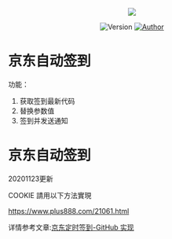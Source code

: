 <p align="center">
    <img src="https://cdn.jsdelivr.net/gh/ruicky/ruicky.github.io/2020/06/05/jd-sign/0.png">
</p>
  
<p align="center">
    <img alt="Version" src="https://img.shields.io/badge/release-0.0.1-blue"/>
    <a href="https://github.com/ruicky">
        <img alt="Author" src="https://img.shields.io/badge/author-ruicky-blueviolet"/>
    </a>
</p>

# 京东自动签到
功能：
1. 获取签到最新代码
2. 替换参数值
3. 签到并发送通知


# 京东自动签到

20201123更新 

COOKIE 請用以下方法實現

https://www.plus888.com/21061.html



详情参考文章:[京东定时签到-GitHub 实现](https://ruicky.me/2020/06/05/jd-sign/)



 
